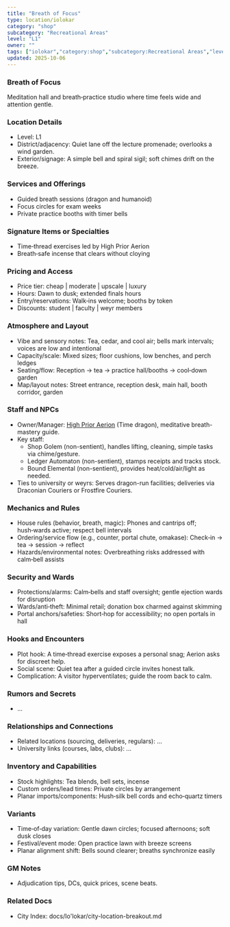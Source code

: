 ```yaml
---
title: "Breath of Focus"
type: location/iolokar
category: "shop"
subcategory: "Recreational Areas"
level: "L1"
owner: ""
tags: ["iolokar","category:shop","subcategory:Recreational Areas","level:L1"]
updated: 2025-10-06
---
```

### Breath of Focus

Meditation hall and breath‑practice studio where time feels wide and attention gentle.

### Location Details

- Level: L1
- District/adjacency: Quiet lane off the lecture promenade; overlooks a wind garden.
- Exterior/signage: A simple bell and spiral sigil; soft chimes drift on the breeze.

### Services and Offerings

- Guided breath sessions (dragon and humanoid)
- Focus circles for exam weeks
- Private practice booths with timer bells

### Signature Items or Specialties

- Time‑thread exercises led by High Prior Aerion
- Breath‑safe incense that clears without cloying

### Pricing and Access

- Price tier: cheap | moderate | upscale | luxury
- Hours: Dawn to dusk; extended finals hours
- Entry/reservations: Walk‑ins welcome; booths by token
- Discounts: student | faculty | weyr members

### Atmosphere and Layout

- Vibe and sensory notes: Tea, cedar, and cool air; bells mark intervals; voices are low and intentional
- Capacity/scale: Mixed sizes; floor cushions, low benches, and perch ledges
- Seating/flow: Reception → tea → practice hall/booths → cool‑down garden
- Map/layout notes: Street entrance, reception desk, main hall, booth corridor, garden

### Staff and NPCs

- Owner/Manager: [High Prior Aerion](../People/high-prior-aerion.md) (Time dragon), meditative breath-mastery guide.
- Key staff:
  - Shop Golem (non-sentient), handles lifting, cleaning, simple tasks via chime/gesture.
  - Ledger Automaton (non-sentient), stamps receipts and tracks stock.
  - Bound Elemental (non-sentient), provides heat/cold/air/light as needed.
- Ties to university or weyrs: Serves dragon-run facilities; deliveries via Draconian Couriers or Frostfire Couriers.

### Mechanics and Rules

- House rules (behavior, breath, magic): Phones and cantrips off; hush‑wards active; respect bell intervals
- Ordering/service flow (e.g., counter, portal chute, omakase): Check‑in → tea → session → reflect
- Hazards/environmental notes: Overbreathing risks addressed with calm‑bell assists

### Security and Wards

- Protections/alarms: Calm‑bells and staff oversight; gentle ejection wards for disruption
- Wards/anti‑theft: Minimal retail; donation box charmed against skimming
- Portal anchors/safeties: Short‑hop for accessibility; no open portals in hall

### Hooks and Encounters

- Plot hook: A time‑thread exercise exposes a personal snag; Aerion asks for discreet help.
- Social scene: Quiet tea after a guided circle invites honest talk.
- Complication: A visitor hyperventilates; guide the room back to calm.

### Rumors and Secrets

- ...

### Relationships and Connections

- Related locations (sourcing, deliveries, regulars): ...
- University links (courses, labs, clubs): ...

### Inventory and Capabilities

- Stock highlights: Tea blends, bell sets, incense
- Custom orders/lead times: Private circles by arrangement
- Planar imports/components: Hush‑silk bell cords and echo‑quartz timers

### Variants

- Time‑of‑day variation: Gentle dawn circles; focused afternoons; soft dusk closes
- Festival/event mode: Open practice lawn with breeze screens
- Planar alignment shift: Bells sound clearer; breaths synchronize easily

### GM Notes

- Adjudication tips, DCs, quick prices, scene beats.

### Related Docs

- City Index: docs/Io'lokar/city-location-breakout.md
